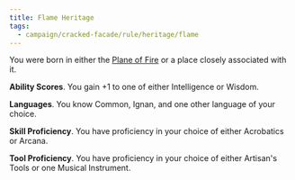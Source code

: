 ```yaml
---
title: Flame Heritage
tags:
  - campaign/cracked-facade/rule/heritage/flame
---
```


You were born in either the [Plane of Fire](../../../place/plane/inner/energy/fire.md) or a place closely associated with it.

**Ability Scores**. You gain +1 to one of either Intelligence or Wisdom.

**Languages**. You know Common, Ignan, and one other language of your choice.

**Skill Proficiency**. You have proficiency in your choice of either Acrobatics or Arcana.

**Tool Proficiency**. You have proficiency in your choice of either Artisan's Tools or one Musical Instrument.
